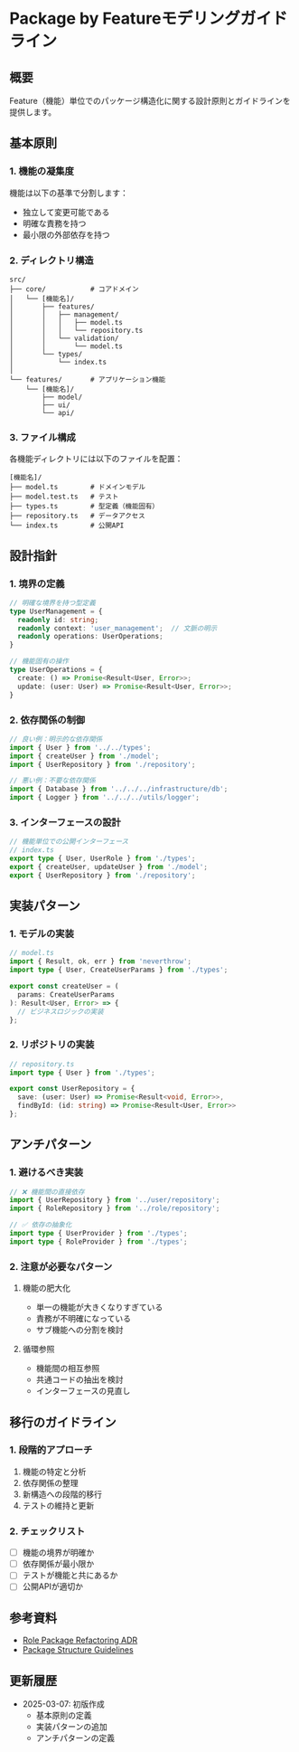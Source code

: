 # Package by Featureモデリングガイドライン

## 概要

Feature（機能）単位でのパッケージ構造化に関する設計原則とガイドラインを提供します。

## 基本原則

### 1. 機能の凝集度

機能は以下の基準で分割します：

- 独立して変更可能である
- 明確な責務を持つ
- 最小限の外部依存を持つ

### 2. ディレクトリ構造

```
src/
├── core/           # コアドメイン
│   └── [機能名]/
│       ├── features/
│       │   ├── management/
│       │   │   ├── model.ts
│       │   │   └── repository.ts
│       │   └── validation/
│       │       └── model.ts
│       └── types/
│           └── index.ts
│
└── features/       # アプリケーション機能
    └── [機能名]/
        ├── model/
        ├── ui/
        └── api/
```

### 3. ファイル構成

各機能ディレクトリには以下のファイルを配置：

```
[機能名]/
├── model.ts        # ドメインモデル
├── model.test.ts   # テスト
├── types.ts        # 型定義（機能固有）
├── repository.ts   # データアクセス
└── index.ts        # 公開API
```

## 設計指針

### 1. 境界の定義

```typescript
// 明確な境界を持つ型定義
type UserManagement = {
  readonly id: string;
  readonly context: 'user_management';  // 文脈の明示
  readonly operations: UserOperations;
}

// 機能固有の操作
type UserOperations = {
  create: () => Promise<Result<User, Error>>;
  update: (user: User) => Promise<Result<User, Error>>;
}
```

### 2. 依存関係の制御

```typescript
// 良い例：明示的な依存関係
import { User } from '../../types';
import { createUser } from './model';
import { UserRepository } from './repository';

// 悪い例：不要な依存関係
import { Database } from '../../../infrastructure/db';
import { Logger } from '../../../utils/logger';
```

### 3. インターフェースの設計

```typescript
// 機能単位での公開インターフェース
// index.ts
export type { User, UserRole } from './types';
export { createUser, updateUser } from './model';
export { UserRepository } from './repository';
```

## 実装パターン

### 1. モデルの実装

```typescript
// model.ts
import { Result, ok, err } from 'neverthrow';
import type { User, CreateUserParams } from './types';

export const createUser = (
  params: CreateUserParams
): Result<User, Error> => {
  // ビジネスロジックの実装
};
```

### 2. リポジトリの実装

```typescript
// repository.ts
import type { User } from './types';

export const UserRepository = {
  save: (user: User) => Promise<Result<void, Error>>,
  findById: (id: string) => Promise<Result<User, Error>>
};
```

## アンチパターン

### 1. 避けるべき実装

```typescript
// ❌ 機能間の直接依存
import { UserRepository } from '../user/repository';
import { RoleRepository } from '../role/repository';

// ✅ 依存の抽象化
import type { UserProvider } from './types';
import type { RoleProvider } from './types';
```

### 2. 注意が必要なパターン

1. 機能の肥大化
   - 単一の機能が大きくなりすぎている
   - 責務が不明確になっている
   - サブ機能への分割を検討

2. 循環参照
   - 機能間の相互参照
   - 共通コードの抽出を検討
   - インターフェースの見直し

## 移行のガイドライン

### 1. 段階的アプローチ

1. 機能の特定と分析
2. 依存関係の整理
3. 新構造への段階的移行
4. テストの維持と更新

### 2. チェックリスト

- [ ] 機能の境界が明確か
- [ ] 依存関係が最小限か
- [ ] テストが機能と共にあるか
- [ ] 公開APIが適切か

## 参考資料

- [Role Package Refactoring ADR](../../logs/ai/adr/design/2025-03/role-package-structure-refactoring.md)
- [Package Structure Guidelines](../development-process/package-structure.md)

## 更新履歴

- 2025-03-07: 初版作成
  - 基本原則の定義
  - 実装パターンの追加
  - アンチパターンの定義